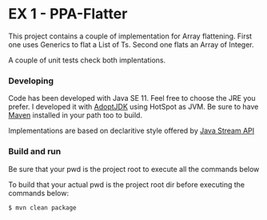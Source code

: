 # EX 1 - PPA-Flatter

This project contains a couple of implementation for Array flattening.
First one uses Generics to flat a List of Ts. Second one flats an Array of Integer.

A couple of unit tests check both implentations.


### Developing
Code has been developed with Java SE 11. Feel free to choose the JRE you prefer. I developed it with [AdoptJDK](https://adoptopenjdk.net/)  using HotSpot as JVM. Be sure to have [Maven](https://maven.apache.org/) installed in your path too to build.

Implementations are based on declaritive style offered by [Java Stream API](https://docs.oracle.com/en/java/javase/11/docs/api/java.base/java/util/stream/package-summary.html)

### Build and run

Be sure that your pwd is the project root to execute all the commands below

To build that your actual pwd is the project root dir before executing the commands below:

```bash
$ mvn clean package
```
